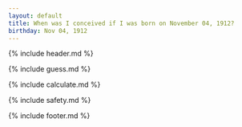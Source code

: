 ```yaml
---
layout: default
title: When was I conceived if I was born on November 04, 1912?
birthday: Nov 04, 1912
---
```


{% include header.md %}

{% include guess.md %}

{% include calculate.md %}

{% include safety.md %}

{% include footer.md %}



